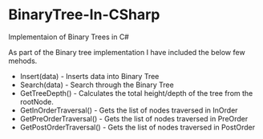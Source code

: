 # BinaryTree-In-CSharp
Implementaion of Binary Trees in C#

  As part of the Binary tree implementation  I have included the below few mehods.
  - Insert(data) - Inserts data into Binary Tree
  - Search(data) - Search through the Binary Tree
  - GetTreeDepth() - Calculates the total height/depth of the tree from the rootNode.
  - GetInOrderTraversal() - Gets the list of nodes traversed in InOrder
  - GetPreOrderTraversal() - Gets the list of nodes traversed in PreOrder
  - GetPostOrderTraversal() - Gets the list of nodes traversed in PostOrder
